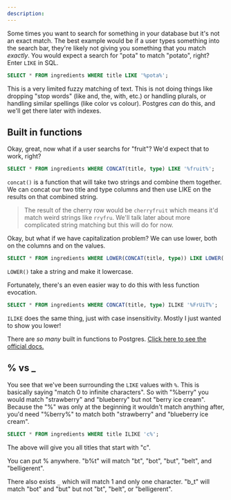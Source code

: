 ```yaml
---
description:
---
```


Some times you want to search for something in your database but it's not an exact match. The best example would be if a user types something into the search bar, they're likely not giving you something that you match _exactly_. You would expect a search for "pota" to match "potato", right? Enter `LIKE` in SQL.

```sql
SELECT * FROM ingredients WHERE title LIKE '%pota%';
```

This is a very limited fuzzy matching of text. This is not doing things like dropping "stop words" (like and, the, with, etc.) or handling plurals, or handling similar spellings (like color vs colour). Postgres _can_ do this, and we'll get there later with indexes.

## Built in functions

Okay, great, now what if a user searchs for "fruit"? We'd expect that to work, right?

```sql
SELECT * FROM ingredients WHERE CONCAT(title, type) LIKE '%fruit%';
```

`concat()` is a function that will take two strings and combine them together. We can concat our two title and type columns and then use LIKE on the results on that combined string.

> The result of the cherry row would be `cherryfruit` which means it'd match weird strings like `rryfru`. We'll talk later about more complicated string matching but this will do for now.

Okay, but what if we have capitalization problem? We can use lower, both on the columns and on the values.

```sql
SELECT * FROM ingredients WHERE LOWER(CONCAT(title, type)) LIKE LOWER('%FrUiT%');
```

`LOWER()` take a string and make it lowercase.

Fortunately, there's an even easier way to do this with less function evocation.

```sql
SELECT * FROM ingredients WHERE CONCAT(title, type) ILIKE '%FrUiT%';
```

`ILIKE` does the same thing, just with case insensitivity. Mostly I just wanted to show you lower!

There are _so many_ built in functions to Postgres. [Click here to see the official docs.][pg]

## % vs \_

You see that we've been surrounding the `LIKE` values with `%`. This is basically saying "match 0 to infinite characters". So with "%berry" you would match "strawberry" and "blueberry" but not "berry ice cream". Because the "%" was only at the beginning it wouldn't match anything after, you'd need "%berry%" to match both "strawberry" and "blueberry ice cream".

```sql
SELECT * FROM ingredients WHERE title ILIKE 'c%';
```

The above will give you all titles that start with "c".

You can put % anywhere. "b%t" will match "bt", "bot", "but", "belt", and "belligerent".

There also exists `_` which will match 1 and only one character. "b_t" will match "bot" and "but" but not "bt", "belt", or "belligerent".

[pg]: https://www.postgresql.org/docs/9.2/functions.html
